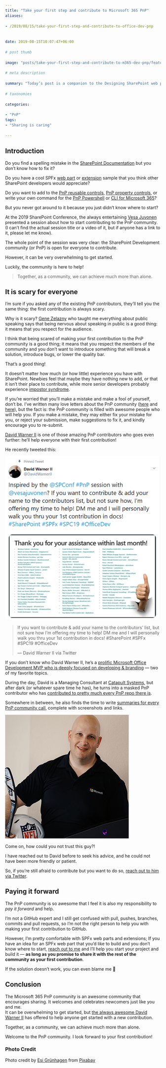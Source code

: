 ```yaml
---
title: "Take your first step and contribute to Microsoft 365 PnP"
aliases:

- /2019/08/15/take-your-first-step-and-contribute-to-office-dev-pnp


date: 2019-08-15T10:07:47+06:00

# post thumb

image: "posts/take-your-first-step-and-contribute-to-m365-dev-pnp/featured-image.webp"

# meta description

summary: "Today’s post is a companion to the Designing SharePoint web part page."

# taxonomies

categories:

- "PnP"
tags:
- "Sharing is caring"

---
```

## Introduction

Do you find a spelling mistake in the [SharePoint Documentation](https://docs.microsoft.com/sharepoint/dev/) but you don’t know how to fix it?

Do you have a cool SPFx [web part](https://github.com/pnp/sp-dev-fx-webparts) or [extension](https://github.com/pnp/sp-dev-fx-extensions) sample that you think other SharePoint developers would appreciate?

Do you want to add to the [PnP reusable controls](https://github.com/pnp/sp-dev-fx-controls-react), [PnP property controls](https://github.com/pnp/sp-dev-fx-property-controls), or write your own command for the [PnP Powershell](https://github.com/pnp/PnP-PowerShell) or [CLI for Microsoft 365](https://github.com/pnp/cli-microsoft365)?

But you never got around to it because you just didn’t know where to start?

At the 2019 SharePoint Conference, the always entertaining [Vesa Juvonen](https://twitter.com/vesajuvonen?s=17) presented a session about how to start contributing to the PnP community. (I can’t find the actual session title or a video of it, but if anyone has a link to it, please let me know).

The whole point of the session was very clear: the SharePoint Development community (or PnP) is open for everyone to contribute.

However, it can be very overwhelming to get started.

Luckily, the community is here to help!

> Together, as a community, we can achieve much more than alone.

## It is scary for everyone

I’m sure if you asked any of the existing PnP contributors, they’ll tell you the same thing: the first contribution is always scary.

Why is it scary? [Gene Zelazny](https://twitter.com/gene_zelazny?s=17) who taught me everything about public speaking says that being nervous about speaking in public is a good thing: it means that you respect for the audience.

I think that being scared of making your first contribution to the PnP community is a good thing; it means that you respect the members of the community and you don’t want to introduce something that will break a solution, introduce bugs, or lower the quality bar.

That’s a good thing!

It doesn’t matter how much (or how little) experience you have with SharePoint. Newbies feel that maybe they have nothing new to add, or that it isn’t their place to contribute, while more senior developers probably experience [impostor syndrome](https://en.wikipedia.org/wiki/Impostor_syndrome).

If you’re worried that you’ll make a mistake and make a fool of yourself, don’t be. I’ve written many love letters about the PnP community ([here](/2019/04/25/why-i-heart-officedevpnp/) and [here](/2019/02/21/open-source-contributors-are-people-too/)), but the fact is: the PnP community is filled with awesome people who will help you. If you make a mistake, they may either fix your mistake for you, or reject your submission, make suggestions to fix it, and kindly encourage you to re-submit.

[David Warner II](https://twitter.com/DavidWarnerII?s=17) is one of those amazing PnP contributors who goes even further: he’ll help everyone with their first contribution!

He recently tweeted this:

![](image-3.png)

> If you want to contribute & add your name to the contributors’ list, but not sure how I’m offering my time to help! DM me and I will personally walk you thru your 1st contribution in docs! #SharePoint #SPFx #SPC19 #OfficeDev
>
> — David Warner II via Twitter

If you don’t know who David Warner II, he’s a [prolific Microsoft Office Development MVP who is deeply focused on developing & branding](http://warner.digital/) — two of my favorite topics.

During the day, David is a Managing Consultant at [Catapult Systems](https://www.catapultsystems.com/), but after dark (or whatever spare time he has), he turns into a masked PnP contributor who has [contributed to pretty much every PnP repo there is](https://github.com/PopWarner).

Somewhere in between, he also finds the time to write [summaries for every PnP community call](http://warner.digital/category/pnp-summary/), complete with screenshots and links.

![David Warner II](davidwarner-headshot-001.jpg)

Come on, how could you not trust this guy?!

I have reached out to David before to seek his advice, and he could not have been more friendly or patient.

So, if you’re still afraid to contribute but you want to do so, [reach out to him via Twitter](https://twitter.com/DavidWarnerII?s=17).

## Paying it forward

The PnP community is so awesome that I feel it is also my responsibility to _pay it forward_ and help.

I’m not a GitHub expert and I still get confused with pull, pushes, branches, commits and pull requests, so I’m not the right person to help you with making your first contribution to GitHub.

However, I’m pretty comfortable with SPFx web parts and extensions; If you have an idea for an SPFx web part that you’d like to build and you don’t know where to start, [reach out to me](https://twitter.com/bernierh) and I’ll help you start your project and build it — **as long as you promise to share it with the rest of the community as your first contribution**.

If the solution doesn’t work, you can even blame me 🙂

## Conclusion

The Microsoft 365 PnP community is an awesome community that encourages sharing. It welcomes and celebrates newcomers just like you and me.  
It can be overwhelming to get started, but [the always awesome David Warner II](https://twitter.com/DavidWarnerII?s=17) has offered to help anyone get started with a new contribution.

Together, as a community, we can achieve much more than alone.

Welcome to the PnP community. I look forward to your first contribution!

### Photo Credit

Photo credit by [Esi Grünhagen](https://pixabay.com/users/FeeLoona-694250/?utm_source=link-attribution&utm_medium=referral&utm_campaign=image&utm_content=619399) from [Pixabay](https://pixabay.com/?utm_source=link-attribution&utm_medium=referral&utm_campaign=image&utm_content=619399)
